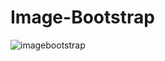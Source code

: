 # Image-Bootstrap


![imagebootstrap](https://user-images.githubusercontent.com/84525058/121565755-679a2000-ca3a-11eb-8825-99a1189e66d8.png)
